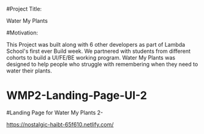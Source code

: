 #Project Title:

Water My Plants

#Motivation:

This Project was built along with 6 other developers as part of Lambda School's first ever Build week. We partnered with students from different cohorts to build a UI/FE/BE working program. Water My Plants was designed to help people who struggle with remembering when they need to water their plants. 

# WMP2-Landing-Page-UI-2


#Landing Page for Water My Plants 2-

https://nostalgic-haibt-65f610.netlify.com/